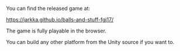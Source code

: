 You can find the released game at:

https://jarkka.github.io/balls-and-stuff-fgj17/

The game is fully playable in the browser.

You can build any other platform from the Unity source if you want to.

